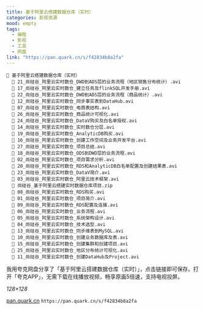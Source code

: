 ```yaml
---
title: 基于阿里云搭建数据仓库（实时）
categories: 影视资源
mood: empty
tags:
  - 编程
  - 影视
  - 工具
  - 网盘
link: "https://pan.quark.cn/s/f42834b8a2fa"
---
```


```hljs language-python
📁 基于阿里云搭建数据仓库（实时）
  📄 21_尚硅谷_阿里云实时数仓_DWD到ADS层的业务流程（地区销售分布统计）.avi
  📄 17_尚硅谷_阿里云实时数仓_建立任务及flinkSQL开发手册.avi
  📄 22_尚硅谷_阿里云实时数仓_DWD到ADS层的业务流程（商品统计）.avi
  📄 12_尚硅谷_阿里云实时数仓_同步事实表到DataHub.avi
  📄 07_尚硅谷_阿里云实时数仓_电商表结构.avi
  📄 26_尚硅谷_阿里云实时数仓_商品统计可视化.avi
  📄 24_尚硅谷_阿里云实时数仓_DataV购买及白名单授权.avi
  📄 14_尚硅谷_阿里云实时数仓_实时数仓分层.avi
  📄 19_尚硅谷_阿里云实时数仓_AnalyticDB购买.avi
  📄 16_尚硅谷_阿里云实时数仓_创建工作空间及业务开发平台.avi
  📄 27_尚硅谷_阿里云实时数仓_项目总结.avi
  📄 18_尚硅谷_阿里云实时数仓_ODS到DWD层的业务流程.avi
  📄 02_尚硅谷_阿里云实时数仓_项目需求分析.avi
  📄 20_尚硅谷_阿里云实时数仓_RDS和AnalyticDB白名单配置及创建结果表.avi
  📄 23_尚硅谷_阿里云实时数仓_DataV简介.avi
  📄 03_尚硅谷_阿里云实时数仓_阿里云技术框架.avi
  📄 尚硅谷_基于阿里云搭建实时数据仓库项目.zip
  📄 08_尚硅谷_阿里云实时数仓_RDS购买.avi
  📄 01_尚硅谷_阿里云实时数仓_项目简介.avi
  📄 09_尚硅谷_阿里云实时数仓_RDS配置及连接.avi
  📄 06_尚硅谷_阿里云实时数仓_业务流程.avi
  📄 05_尚硅谷_阿里云实时数仓_系统架构设计.avi
  📄 04_尚硅谷_阿里云实时数仓_技术选型.avi
  📄 13_尚硅谷_阿里云实时数仓_同步维表到MySQL.avi
  📄 10_尚硅谷_阿里云实时数仓_创建业务数据库及表.avi
  📄 15_尚硅谷_阿里云实时数仓_创建集群和创建项目.avi
  📄 25_尚硅谷_阿里云实时数仓_地区分布统计可视化.avi
  📄 11_尚硅谷_阿里云实时数仓_创建DataHub及Project.avi
```

我用夸克网盘分享了「基于阿里云搭建数据仓库（实时）」，点击链接即可保存。打开「夸克APP」，无需下载在线播放视频，畅享原画5倍速，支持电视投屏。

 *128×128*

[pan.quark.cn](https://pan.quark.cn/s/f42834b8a2fa) `https://pan.quark.cn/s/f42834b8a2fa`


